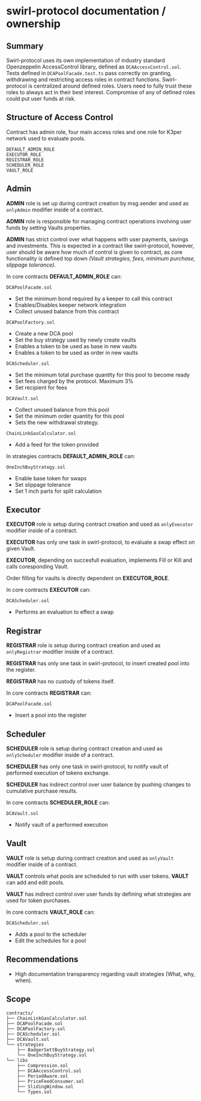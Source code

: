 # swirl-protocol documentation / ownership


## Summary
Swirl-protocol uses its own implementation of industry standard Openzeppelin AccessControl library, defined as `DCAAccessControl.sol`.
Tests defined in `DCAPoolFacade.test.ts` pass correctly on granting, withdrawing and restricting access roles in contract functions.
Swirl-protocol is centralized around defined roles. Users need to fully trust these roles to always act in their best interest.
Compromise of any of defined roles could put user funds at risk. 

## Structure of Access Control

Contract has admin role, four main access roles and one role for K3per network used to evaluate pools.

```
DEFAULT_ADMIN_ROLE
EXECUTOR_ROLE
REGISTRAR_ROLE
SCHEDULER_ROLE
VAULT_ROLE
```

## Admin

**ADMIN** role is set up during contract creation by msg.sender and used as `onlyAdmin` modifier inside of a contract.

**ADMIN** role is responsible for managing contract operations involving user funds by setting Vaults properties.

**ADMIN** has strict control over what happens with user payments, savings and investments. This is expected in a contract like swirl-protocol, however, user should be aware how much of control is given to contract, as core functionality is defined top down *(Vault strategies, fees, minimum purchase, slippage tolerance)*.

In core contracts **DEFAULT_ADMIN_ROLE** can: 

`DCAPoolFacade.sol`
* Set the minimum bond required by a keeper to call this contract
* Enables/Disables keeper network integration
* Collect unused balance from this contract
	
`DCAPoolFactory.sol`
* Create a new DCA pool
* Set the buy strategy used by newly create vaults 
* Enables a token to be used as base in new vaults
* Enables a token to be used as order in new vaults
	
`DCAScheduler.sol`
* Set the minimum total purchase quantity for this pool to become ready
* Set fees charged by the protocol. Maximum 3%
* Set recipient for fees
	
`DCAVault.sol`
* Collect unused balance from this pool
* Set the minimum order quantity for this pool
* Sets the new withdrawal strategy.
	
`ChainLinkGasCalculator.sol`
* Add a feed for the token provided

In strategies contracts **DEFAULT_ADMIN_ROLE** can:

`OneInchBuyStrategy.sol`
* Enable base token for swaps
* Set slippage tolerance
* Set 1 inch parts for split calculation

## Executor

**EXECUTOR** role is setup during contract creation and used as `onlyExecutor` modifier inside of a contract.

**EXECUTOR** has only one task in swirl-protocol, to evaluate a swap effect on given Vault.

**EXECUTOR**, depending on succesfull evaluation, implements Fill or Kill and calls coresponding Vault.

Order filling for vaults is directly dependent on **EXECUTOR_ROLE**.

In core contracts **EXECUTOR** can:
	
`DCAScheduler.sol`
* Performs an evaluation to effect a swap

## Registrar
	
**REGISTRAR** role is setup during contract creation and used as `onlyRegistrar` modifier inside of a contract.

**REGISTRAR** has only one task in swirl-protocol, to insert created pool into the register.

**REGISTRAR** has no custody of tokens itself.

In core contracts **REGISTRAR** can:

`DCAPoolFacade.sol`
* Insert a pool into the register

## Scheduler
	
**SCHEDULER** role is setup during contract creation and used as `onlyScheduler` modifier inside of a contract.

**SCHEDULER** has only one task in swirl-protocol, to notify vault of performed execution of tokens exchange.

**SCHEDULER** has indirect control over user balance by pushing changes to cumulative purchase results.

In core contracts **SCHEDULER_ROLE** can:

`DCAVault.sol`
* Notify vault of a performed execution

## Vault
	
**VAULT** role is setup during contract creation and used as `onlyVault` modifier inside of a contract.

**VAULT** controls what pools are scheduled to run with user tokens. **VAULT** can add and edit pools.

**VAULT** has indirect control over user funds by defining what strategies are used for token purchases. 

In core contracts **VAULT_ROLE** can:

`DCAScheduler.sol`
* Adds a pool to the scheduler
* Edit the schedules for a pool


## Recommendations
* High documentation transparency regarding vault strategies (What, why, when).

## Scope
```
contracts/
├── ChainLinkGasCalculator.sol
├── DCAPoolFacade.sol
├── DCAPoolFactory.sol
├── DCAScheduler.sol
├── DCAVault.sol
└── strategies
    ├── BadgerSettBuyStrategy.sol
    └── OneInchBuyStrategy.sol
└── libs
    ├── Compression.sol
    ├── DCAAccessControl.sol
    ├── PeriodAware.sol
    ├── PriceFeedConsumer.sol
    ├── SlidingWindow.sol
    └── Types.sol
```
